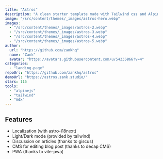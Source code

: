 ```yaml
---
title: "Astros"
description: "A clean starter template made with Tailwind css and AlpineJS."
image: "/src/content/themes/_images/astros-hero.webp"
images:
  - "/src/content/themes/_images/astros-2.webp"
  - "/src/content/themes/_images/astros-3.webp"
  - "/src/content/themes/_images/astros-4.webp"
  - "/src/content/themes/_images/astros-5.webp"
author:
  url: "https://github.com/zankhq"
  name: "Zank"
  avatar: "https://avatars.githubusercontent.com/u/54335866?v=4"
categories:
  - "landing-page"
repoUrl: "https://github.com/zankhq/astros"
demoUrl: "https://astros.zank.studio/"
stars: 115
tools:
  - "alpinejs"
  - "tailwind"
  - "mdx"
---
```


<h2>Features</h2>
<ul>
  <li>Localization (with astro-i18next)</li>
  <li>Light/Dark mode (provided by tailwind)</li>
  <li>Discussion on articles (thanks to giscus)</li>
  <li>CMS for editing blog post (thanks to decap CMS)</li>
  <li>PWA (thanks to vite-pwa)</li>
</ul>
